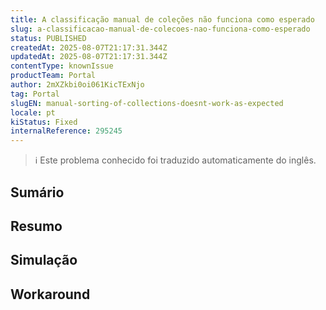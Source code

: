 ```yaml
---
title: A classificação manual de coleções não funciona como esperado
slug: a-classificacao-manual-de-colecoes-nao-funciona-como-esperado
status: PUBLISHED
createdAt: 2025-08-07T21:17:31.344Z
updatedAt: 2025-08-07T21:17:31.344Z
contentType: knownIssue
productTeam: Portal
author: 2mXZkbi0oi061KicTExNjo
tag: Portal
slugEN: manual-sorting-of-collections-doesnt-work-as-expected
locale: pt
kiStatus: Fixed
internalReference: 295245
---
```


>ℹ️ Este problema conhecido foi traduzido automaticamente do inglês.

## Sumário

## **Resumo**
## Simulação


## Workaround

